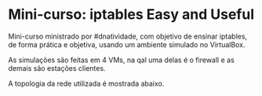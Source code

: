 # Mini-curso: iptables Easy and Useful

Mini-curso ministrado por #dnatividade, com objetivo de ensinar iptables, de forma prática e objetiva, usando um ambiente simulado no VirtualBox.

As simulações são feitas em 4 VMs, na qal uma delas é o firewall e as demais são estações clientes.

A topologia da rede utilizada é mostrada abaixo.




